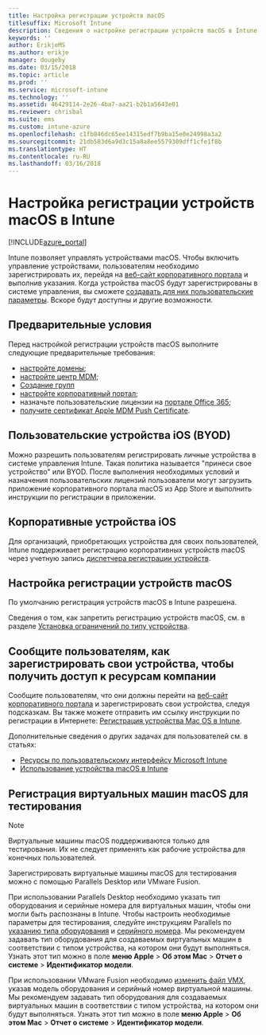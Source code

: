 ```yaml
---
title: Настройка регистрации устройств macOS
titlesuffix: Microsoft Intune
description: Сведения о настройке регистрации устройств macOS в Intune.
keywords: ''
author: ErikjeMS
ms.author: erikje
manager: dougeby
ms.date: 03/15/2018
ms.topic: article
ms.prod: ''
ms.service: microsoft-intune
ms.technology: ''
ms.assetid: 46429114-2e26-4ba7-aa21-b2b1a5643e01
ms.reviewer: chrisbal
ms.suite: ems
ms.custom: intune-azure
ms.openlocfilehash: c1fb846dc65ee14315edf7b9ba15e0e24998a3a2
ms.sourcegitcommit: 21db583d6a9d3c15a8a8ee5579309dff1cfe1f8b
ms.translationtype: HT
ms.contentlocale: ru-RU
ms.lasthandoff: 03/16/2018
---
```

# <a name="set-up-enrollment-for-macos-devices-in-intune"></a>Настройка регистрации устройств macOS в Intune

[!INCLUDE[azure_portal](./includes/azure_portal.md)]

Intune позволяет управлять устройствами macOS. Чтобы включить управление устройствами, пользователям необходимо зарегистрировать их, перейдя на [веб-сайт корпоративного портала](http://portal.manage.microsoft.com) и выполнив указания. Когда устройства macOS будут зарегистрированы в системе управления, вы сможете [создавать для них пользовательские параметры](custom-settings-macos.md). Вскоре будут доступны и другие возможности.

## <a name="prerequisites"></a>Предварительные условия

Перед настройкой регистрации устройств macOS выполните следующие предварительные требования:

- [настройте домены](custom-domain-name-configure.md);
- [настройте центр MDM](mdm-authority-set.md);
- [Создание групп](https://docs.microsoft.com/intune-classic/get-started/start-with-a-paid-subscription-to-microsoft-intune-step-5)
- [настройте корпоративный портал](company-portal-app.md);
- назначьте пользовательские лицензии на [портале Office 365](http://go.microsoft.com/fwlink/p/?LinkId=698854);
- [получите сертификат Apple MDM Push Certificate](apple-mdm-push-certificate-get.md).

## <a name="user-owned-ios-devices-byod"></a>Пользовательские устройства iOS (BYOD)

Можно разрешить пользователям регистрировать личные устройства в системе управления Intune. Такая политика называется "принеси свое устройство" или BYOD. После выполнения необходимых условий и назначения пользовательских лицензий пользователи могут загрузить приложение корпоративного портала macOS из App Store и выполнить инструкции по регистрации в приложении.

## <a name="company-owned-ios-devices"></a>Корпоративные устройства iOS
Для организаций, приобретающих устройства для своих пользователей, Intune поддерживает регистрацию корпоративных устройств macOS через учетную запись [диспетчера регистрации устройств](device-enrollment-manager-enroll.md).

## <a name="set-up-macos-enrollment"></a>Настройка регистрации устройств macOS

По умолчанию регистрация устройств macOS в Intune разрешена.

Сведения о том, как запретить регистрацию устройств macOS, см. в разделе [Установка ограничений по типу устройства](enrollment-restrictions-set.md).

## <a name="tell-your-users-how-to-enroll-their-devices-to-access-company-resources"></a>Сообщите пользователям, как зарегистрировать свои устройства, чтобы получить доступ к ресурсам компании

Сообщите пользователям, что они должны перейти на [веб-сайт корпоративного портала](https://portal.manage.microsoft.com) и зарегистрировать свои устройства, следуя подсказкам. Вы также можете отправить им ссылку инструкции по регистрации в Интернете: [Регистрация устройства Mac OS в Intune](https://docs.microsoft.com/intune-user-help/enroll-your-device-in-intune-macos).

Дополнительные сведения о других задачах для пользователей см. в статьях:

- [Ресурсы по пользовательскому интерфейсу Microsoft Intune](end-user-educate.md)
- [Использование устройства macOS в Intune](/intune-user-help/using-your-macos-device-with-intune)

## <a name="enroll-virtual-macos-machines-for-testing"></a>Регистрация виртуальных машин macOS для тестирования

> [!NOTE]
> Виртуальные машины macOS поддерживаются только для тестирования. Их не следует применять как рабочие устройства для конечных пользователей. 

Зарегистрировать виртуальные машины macOS для тестирования можно с помощью Parallels Desktop или VMware Fusion. 

При использовании Parallels Desktop необходимо указать тип оборудования и серийные номера для виртуальных машин, чтобы они могли быть распознаны в Intune. Чтобы настроить необходимые параметры для тестирования, следуйте инструкциям Parallels по [указанию типа оборудования](http://kb.parallels.com/123594) и [серийного номера](http://kb.parallels.com/123455). Мы рекомендуем задавать тип оборудования для создаваемых виртуальных машин в соответствии с типом устройства, на котором они будут выполняться. Узнать этот тип можно в поле **меню Apple** > **Об этом Mac** > **Отчет о системе** > **Идентификатор модели**. 

При использовании VMware Fusion необходимо [изменить файл VMX](https://kb.vmware.com/s/article/1014782), указав модель оборудования и серийный номер виртуальной машины. Мы рекомендуем задавать тип оборудования для создаваемых виртуальных машин в соответствии с типом устройства, на котором они будут выполняться. Узнать этот тип можно в поле **меню Apple** > **Об этом Mac** > **Отчет о системе** > **Идентификатор модели**. 
